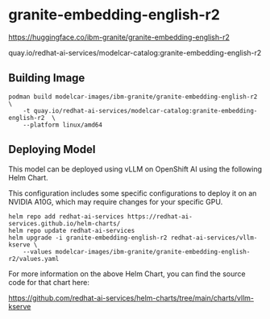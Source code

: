 # granite-embedding-english-r2

https://huggingface.co/ibm-granite/granite-embedding-english-r2

quay.io/redhat-ai-services/modelcar-catalog:granite-embedding-english-r2

## Building Image

```
podman build modelcar-images/ibm-granite/granite-embedding-english-r2 \
    -t quay.io/redhat-ai-services/modelcar-catalog:granite-embedding-english-r2  \
    --platform linux/amd64
```

## Deploying Model

This model can be deployed using vLLM on OpenShift AI using the following Helm Chart.

This configuration includes some specific configurations to deploy it on an NVIDIA A10G, which may require changes for your specific GPU.

```
helm repo add redhat-ai-services https://redhat-ai-services.github.io/helm-charts/
helm repo update redhat-ai-services
helm upgrade -i granite-embedding-english-r2 redhat-ai-services/vllm-kserve \
    --values modelcar-images/ibm-granite/granite-embedding-english-r2/values.yaml
```

For more information on the above Helm Chart, you can find the source code for that chart here:

https://github.com/redhat-ai-services/helm-charts/tree/main/charts/vllm-kserve
